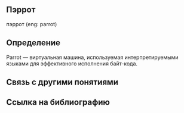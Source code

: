 ## Пэррот
пэррот (eng: parrot) 

## Определение
Parrot — виртуальная машина, используемая интерпретируемыми языками для эффективного исполнения байт-кода.
## Cвязь с другими понятиями 

## Cсылка на библиографию

